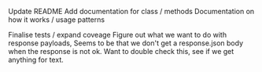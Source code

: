 Update README
    Add documentation for class / methods
    Documentation on how it works / usage patterns

Finalise tests / expand coveage
Figure out what we want to do with response payloads, Seems to be that we don't get a response.json body when the response is not ok. 
Want to double check this, see if we get anything for text.
